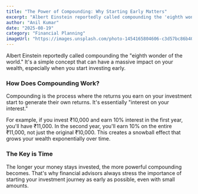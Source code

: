 ```yaml
---
title: "The Power of Compounding: Why Starting Early Matters"
excerpt: "Albert Einstein reportedly called compounding the 'eighth wonder of the world.' It's a simple concept that can have a massive impact on your wealth over time."
author: "Anil Kumar"
date: "2025-08-19"
category: "Financial Planning"
imageUrl: "https://images.unsplash.com/photo-1454165804606-c3d57bc86b40?q=80&w=2070&auto=format=fit=crop"
---
```


Albert Einstein reportedly called compounding the "eighth wonder of the world." It's a simple concept that can have a massive impact on your wealth, especially when you start investing early.

### How Does Compounding Work?

Compounding is the process where the returns you earn on your investment start to generate their own returns. It's essentially "interest on your interest."

For example, if you invest ₹10,000 and earn 10% interest in the first year, you'll have ₹11,000. In the second year, you'll earn 10% on the entire ₹11,000, not just the original ₹10,000. This creates a snowball effect that grows your wealth exponentially over time.

### The Key is Time

The longer your money stays invested, the more powerful compounding becomes. That's why financial advisors always stress the importance of starting your investment journey as early as possible, even with small amounts.